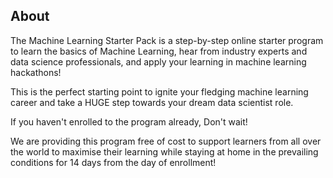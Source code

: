 ## About
The Machine Learning Starter Pack is a step-by-step online starter program to learn the basics of Machine Learning, hear from industry experts and data science professionals, and apply your learning in machine learning hackathons!

This is the perfect starting point to ignite your fledging machine learning career and take a HUGE step towards your dream data scientist role. 

If you haven't enrolled to the program already, Don't wait! 

We are providing this program free of cost to support learners from all over the world to maximise their learning while staying at home in the prevailing conditions for 14 days from the day of enrollment!
